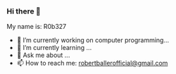### Hi there 👋

My name is: R0b327

- 🔭 I’m currently working on computer programming...
- 🌱 I’m currently learning ...
- 💬 Ask me about ...
- 📫 How to reach me: robertballerofficial@gmail.com

